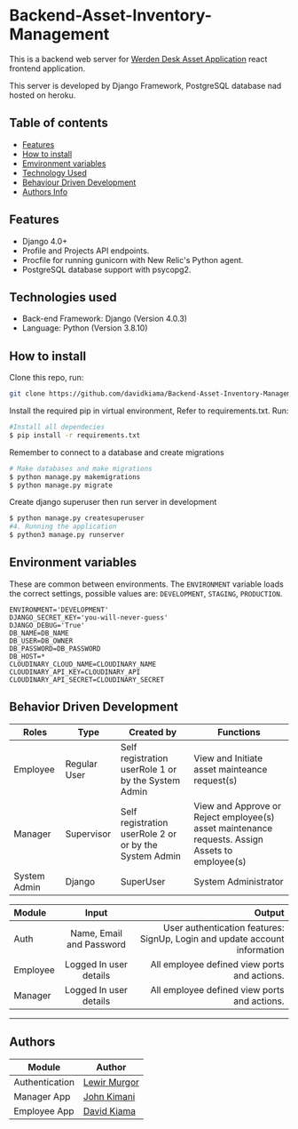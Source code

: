 # Backend-Asset-Inventory-Management

This is a backend web server for [Werden Desk Asset Application](https://github.com/davidkiama/Client-Asset-Inventory-Management-.git) react frontend application.

This server is developed by Django Framework, PostgreSQL database nad hosted on heroku.


## Table of contents
+ [Features](#features)
+ [How to install ](#how-to-install)
+ [Emvironment variables](#environment-variables)
+ [Technology Used](#technologies-used)
+ [Behaviour Driven Development](#behavior-driven-development)
+ [Authors Info](#author)

## Features

- Django 4.0+
- Profile and Projects API endpoints.
- Procfile for running gunicorn with New Relic's Python agent.
- PostgreSQL database support with psycopg2.


## Technologies used
- Back-end Framework: Django (Version 4.0.3)
- Language: Python (Version 3.8.10)

## How to install
Clone this repo, run:
```bash
git clone https://github.com/davidkiama/Backend-Asset-Inventory-Management-.git
```
Install the required pip in virtual environment, Refer to requirements.txt. Run:
```bash
#Install all dependecies
$ pip install -r requirements.txt
```
Remember to connect to a database and create migrations
```bash
# Make databases and make migrations
$ python manage.py makemigrations 
$ python manage.py migrate 
```
Create django superuser then run server in development
```  bash
$ python manage.py createsuperuser 
#4. Running the application
$ python3 manage.py runserver
```
## Environment variables

These are common between environments. The `ENVIRONMENT` variable loads the correct settings, possible values are: `DEVELOPMENT`, `STAGING`, `PRODUCTION`.

```
ENVIRONMENT='DEVELOPMENT'
DJANGO_SECRET_KEY='you-will-never-guess'
DJANGO_DEBUG='True'
DB_NAME=DB_NAME
DB_USER=DB_OWNER
DB_PASSWORD=DB_PASSWORD
DB_HOST=*
CLOUDINARY_CLOUD_NAME=CLOUDINARY_NAME
CLOUDINARY_API_KEY=CLOUDINARY_API
CLOUDINARY_API_SECRET=CLOUDINARY_SECRET
```

## Behavior Driven Development
| Roles | Type | Created by | Functions |
|-------|------|----------|-------------|
|Employee | Regular User| Self registration userRole 1 or by the System Admin | View and Initiate asset mainteance request(s)|
|Manager |Supervisor | Self registration userRole 2 or or by the System Admin | View and Approve or Reject employee(s) asset maintenance requests. Assign Assets to employee(s)
| System Admin | Django | SuperUser | System Administrator |


| Module | Input | Output |
| :---------------- | :---------------: | ------------------: |
| Auth | Name, Email and Password | User authentication features: SignUp, Login and update account information  |
| Employee | Logged In user details | All employee defined view ports and actions. |
| Manager | Logged In user details |  All employee defined view ports and actions.|



****
## Authors

| Module | Author |
| ------ | ------ |
| Authentication   | [Lewir Murgor](https://github.com/lewis-murgor)  |
| Manager App | [John Kimani](https://github.com/John-Kimani) |
| Employee App | [David Kiama](https://github.com/davidkiama) |
